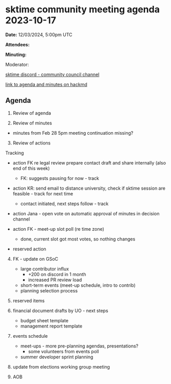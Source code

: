 
# sktime community meeting agenda 2023-10-17

**Date:** 
12/03/2024, 5:00pm UTC

**Attendees:**

**Minuting:**

Moderator:

[sktime discord - community council channel](https://discord.com/channels/1075852648688930887/1075852649590706239)

[link to agenda and minutes on hackmd](https://hackmd.io/6mhRYLMQRHC6Z7I2NYR_2A)

## Agenda

1. Review of agenda

2. Review of minutes
* minutes from Feb 28 5pm meeting continuation missing?

3. Review of actions

Tracking

* action FK re legal review prepare contact draft and share internally (also end of this week)
    * FK: suggests pausing for now - track
* action KR: send email to distance university, check if sktime session are feasible - track for next time
    * contact initiated, next steps follow - track
* action Jana - open vote on automatic approval of minutes in decision channel

* action FK - meet-up slot poll (re time zone)
    * done, current slot got most votes, so nothing changes
* reserved action

4. FK - update on GSoC

    * large contributor influx
        * +200 on discord in 1 month
        * increased PR review load
    * short-term events (meet-up schedule, intro to contrib)
    * planning selection process

5. reserved items

6. financial document drafts by UO - next steps
    * budget sheet template
    * management report template

7. events schedule

    * meet-ups - more pre-planning agendas, presentations?
        * some volunteers from events poll
    * summer developer sprint planning

8. update from elections working group meeting

9. AOB
